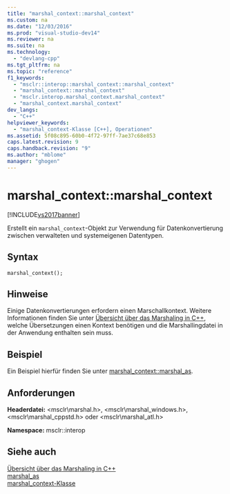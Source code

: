 ```yaml
---
title: "marshal_context::marshal_context"
ms.custom: na
ms.date: "12/03/2016"
ms.prod: "visual-studio-dev14"
ms.reviewer: na
ms.suite: na
ms.technology: 
  - "devlang-cpp"
ms.tgt_pltfrm: na
ms.topic: "reference"
f1_keywords: 
  - "msclr::interop::marshal_context::marshal_context"
  - "marshal_context::marshal_context"
  - "msclr.interop.marshal_context.marshal_context"
  - "marshal_context.marshal_context"
dev_langs: 
  - "C++"
helpviewer_keywords: 
  - "marshal_context-Klasse [C++], Operationen"
ms.assetid: 5f08c895-60b0-4f72-97ff-7ae37c68e853
caps.latest.revision: 9
caps.handback.revision: "9"
ms.author: "mblome"
manager: "ghogen"
---
```

# marshal_context::marshal_context
[!INCLUDE[vs2017banner](../assembler/inline/includes/vs2017banner.md)]

Erstellt ein `marshal_context`\-Objekt zur Verwendung für Datenkonvertierung zwischen verwalteten und systemeigenen Datentypen.  
  
## Syntax  
  
```  
marshal_context();  
```  
  
## Hinweise  
 Einige Datenkonvertierungen erfordern einen Marschallkontext.  Weitere Informationen finden Sie unter [Übersicht über das Marshaling in C\+\+](../dotnet/overview-of-marshaling-in-cpp.md), welche Übersetzungen einen Kontext benötigen und die Marshallingdatei in der Anwendung enthalten sein muss.  
  
## Beispiel  
 Ein Beispiel hierfür finden Sie unter [marshal\_context::marshal\_as](../dotnet/marshal-context-marshal-as.md).  
  
## Anforderungen  
 **Headerdatei:** \<msclr\\marshal.h\>, \<msclr\\marshal\_windows.h\>, \<msclr\\marshal\_cppstd.h\> oder \<msclr\\marshal\_atl.h\>  
  
 **Namespace:** msclr::interop  
  
## Siehe auch  
 [Übersicht über das Marshaling in C\+\+](../dotnet/overview-of-marshaling-in-cpp.md)   
 [marshal\_as](../dotnet/marshal-as.md)   
 [marshal\_context\-Klasse](../dotnet/marshal-context-class.md)